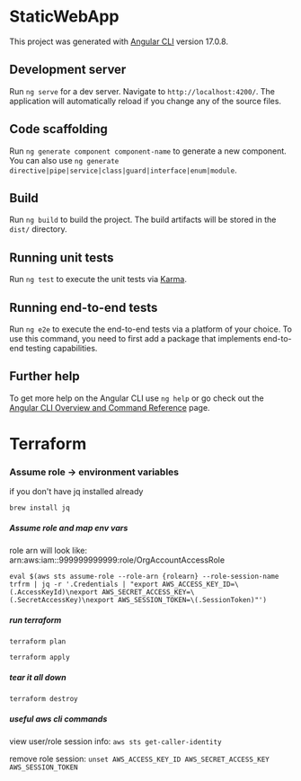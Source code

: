 # StaticWebApp

This project was generated with [Angular CLI](https://github.com/angular/angular-cli) version 17.0.8.

## Development server

Run `ng serve` for a dev server. Navigate to `http://localhost:4200/`. The application will automatically reload if you change any of the source files.

## Code scaffolding

Run `ng generate component component-name` to generate a new component. You can also use `ng generate directive|pipe|service|class|guard|interface|enum|module`.

## Build

Run `ng build` to build the project. The build artifacts will be stored in the `dist/` directory.

## Running unit tests

Run `ng test` to execute the unit tests via [Karma](https://karma-runner.github.io).

## Running end-to-end tests

Run `ng e2e` to execute the end-to-end tests via a platform of your choice. To use this command, you need to first add a package that implements end-to-end testing capabilities.

## Further help

To get more help on the Angular CLI use `ng help` or go check out the [Angular CLI Overview and Command Reference](https://angular.io/cli) page.

# Terraform

### Assume role -> environment variables

if you don't have jq installed already

`brew install jq`

##### Assume role and map env vars

role arn will look like: arn:aws:iam::999999999999:role/OrgAccountAccessRole

`eval $(aws sts assume-role --role-arn {rolearn} --role-session-name trfrm | jq -r '.Credentials | "export AWS_ACCESS_KEY_ID=\(.AccessKeyId)\nexport AWS_SECRET_ACCESS_KEY=\(.SecretAccessKey)\nexport AWS_SESSION_TOKEN=\(.SessionToken)"')`

##### run terraform

`terraform plan`

`terraform apply`

##### tear it all down 

`terraform destroy`

##### useful aws cli commands

view user/role session info: `aws sts get-caller-identity`

remove role session: `unset AWS_ACCESS_KEY_ID AWS_SECRET_ACCESS_KEY AWS_SESSION_TOKEN`
